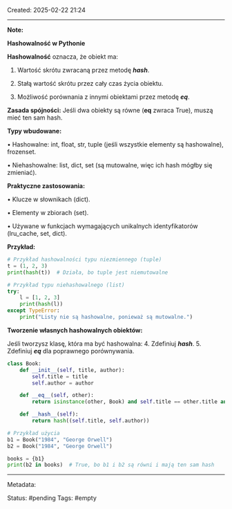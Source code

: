 Created: 2025-02-22 21:24

--- 
**Note:**

  

**Hashowalność w Pythonie**

  

**Hashowalność** oznacza, że obiekt ma:

1. Wartość skrótu zwracaną przez metodę ___hash___.

2. Stałą wartość skrótu przez cały czas życia obiektu.

3. Możliwość porównania z innymi obiektami przez metodę ___eq___.

  

**Zasada spójności:** Jeśli dwa obiekty są równe (__eq__ zwraca True), muszą mieć ten sam hash.

  

**Typy wbudowane:**

• Hashowalne: int, float, str, tuple (jeśli wszystkie elementy są hashowalne), frozenset.

• Niehashowalne: list, dict, set (są mutowalne, więc ich hash mógłby się zmieniać).

  

**Praktyczne zastosowania:**

• Klucze w słownikach (dict).

• Elementy w zbiorach (set).

• Używane w funkcjach wymagających unikalnych identyfikatorów (lru_cache, set, dict).

  

**Przykład:**
```python
# Przykład hashowalności typu niezmiennego (tuple)
t = (1, 2, 3)
print(hash(t))  # Działa, bo tuple jest niemutowalne

# Przykład typu niehashowalnego (list)
try:
    l = [1, 2, 3]
    print(hash(l))
except TypeError:
    print("Listy nie są hashowalne, ponieważ są mutowalne.")
```
**Tworzenie własnych hashowalnych obiektów:**

Jeśli tworzysz klasę, która ma być hashowalna:
4. Zdefiniuj ___hash___.
5. Zdefiniuj ___eq___ dla poprawnego porównywania.

```python
class Book:
    def __init__(self, title, author):
        self.title = title
        self.author = author

    def __eq__(self, other):
        return isinstance(other, Book) and self.title == other.title and self.author == other.author

    def __hash__(self):
        return hash((self.title, self.author))

# Przykład użycia
b1 = Book("1984", "George Orwell")
b2 = Book("1984", "George Orwell")

books = {b1}
print(b2 in books)  # True, bo b1 i b2 są równi i mają ten sam hash
```
--- 
Metadata: 

Status: #pending 
Tags: #empty